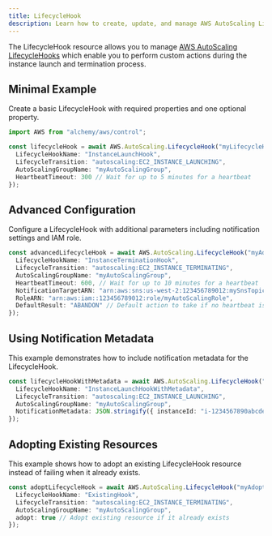 ```yaml
---
title: LifecycleHook
description: Learn how to create, update, and manage AWS AutoScaling LifecycleHooks using Alchemy Cloud Control.
---
```



The LifecycleHook resource allows you to manage [AWS AutoScaling LifecycleHooks](https://docs.aws.amazon.com/autoscaling/latest/userguide/) which enable you to perform custom actions during the instance launch and termination process.

## Minimal Example

Create a basic LifecycleHook with required properties and one optional property.

```ts
import AWS from "alchemy/aws/control";

const lifecycleHook = await AWS.AutoScaling.LifecycleHook("myLifecycleHook", {
  LifecycleHookName: "InstanceLaunchHook",
  LifecycleTransition: "autoscaling:EC2_INSTANCE_LAUNCHING",
  AutoScalingGroupName: "myAutoScalingGroup",
  HeartbeatTimeout: 300 // Wait for up to 5 minutes for a heartbeat
});
```

## Advanced Configuration

Configure a LifecycleHook with additional parameters including notification settings and IAM role.

```ts
const advancedLifecycleHook = await AWS.AutoScaling.LifecycleHook("myAdvancedLifecycleHook", {
  LifecycleHookName: "InstanceTerminationHook",
  LifecycleTransition: "autoscaling:EC2_INSTANCE_TERMINATING",
  AutoScalingGroupName: "myAutoScalingGroup",
  HeartbeatTimeout: 600, // Wait for up to 10 minutes for a heartbeat
  NotificationTargetARN: "arn:aws:sns:us-west-2:123456789012:mySnsTopic",
  RoleARN: "arn:aws:iam::123456789012:role/myAutoScalingRole",
  DefaultResult: "ABANDON" // Default action to take if no heartbeat is received
});
```

## Using Notification Metadata

This example demonstrates how to include notification metadata for the LifecycleHook.

```ts
const lifecycleHookWithMetadata = await AWS.AutoScaling.LifecycleHook("myLifecycleHookWithMetadata", {
  LifecycleHookName: "InstanceLaunchHookWithMetadata",
  LifecycleTransition: "autoscaling:EC2_INSTANCE_LAUNCHING",
  AutoScalingGroupName: "myAutoScalingGroup",
  NotificationMetadata: JSON.stringify({ instanceId: "i-1234567890abcdef0", action: "launch" })
});
```

## Adopting Existing Resources

This example shows how to adopt an existing LifecycleHook resource instead of failing when it already exists.

```ts
const adoptLifecycleHook = await AWS.AutoScaling.LifecycleHook("myAdoptedLifecycleHook", {
  LifecycleHookName: "ExistingHook",
  LifecycleTransition: "autoscaling:EC2_INSTANCE_TERMINATING",
  AutoScalingGroupName: "myAutoScalingGroup",
  adopt: true // Adopt existing resource if it already exists
});
```
